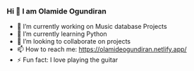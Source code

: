 ### Hi 👋 I am Olamide Ogundiran

- 🔭 I’m currently working on Music database Projects
- 🌱 I’m currently learning Python
- 👯 I’m looking to collaborate on projects
- 📫 How to reach me: https://olamideogundiran.netlify.app/
- ⚡ Fun fact: I love playing the guitar
